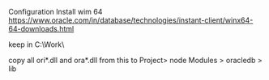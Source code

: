 Configuration
Install wim 64
  https://www.oracle.com/in/database/technologies/instant-client/winx64-64-downloads.html

keep in C:\Work\

copy all ori*.dll and ora*.dll from this to Project> node Modules > oracledb > lib


